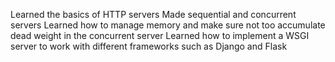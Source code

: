 Learned the basics of HTTP servers
  Made sequential and concurrent servers
  Learned how to manage memory and make sure not too accumulate dead weight in the concurrent server
  Learned how to implement a WSGI server to work with different frameworks such as Django and Flask
